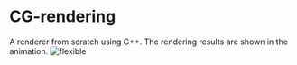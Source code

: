# CG-rendering

A renderer from scratch using C++. The rendering results are shown in the animation. 
![flexible](https://github.com/GonnyGostar/EI/blob/main/images/ct.png)
